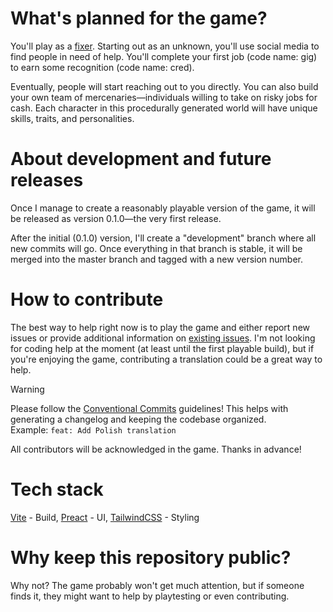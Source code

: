 # What's planned for the game?
You'll play as a [fixer](https://en.wikipedia.org/wiki/Fixer_(person)). Starting out as an unknown, you'll use social media to find people in need of help. You'll complete your first job (code name: gig) to earn some recognition (code name: cred).

Eventually, people will start reaching out to you directly. You can also build your own team of mercenaries—individuals willing to take on risky jobs for cash. Each character in this procedurally generated world will have unique skills, traits, and personalities.

# About development and future releases
Once I manage to create a reasonably playable version of the game, it will be released as version 0.1.0—the very first release.

After the initial (0.1.0) version, I'll create a "development" branch where all new commits will go. Once everything in that branch is stable, it will be merged into the master branch and tagged with a new version number.

# How to contribute
The best way to help right now is to play the game and either report new issues or provide additional information on [existing issues](https://github.com/Pazdikan/fixer/issues). I'm not looking for coding help at the moment (at least until the first playable build), but if you're enjoying the game, contributing a translation could be a great way to help.

> [!WARNING]  
> Please follow the [Conventional Commits](https://www.conventionalcommits.org/en/v1.0.0/#summary) guidelines! This helps with generating a changelog and keeping the codebase organized.  
> Example: `feat: Add Polish translation`

All contributors will be acknowledged in the game. Thanks in advance!

# Tech stack
[Vite](https://vitejs.dev/) - Build, [Preact](https://preactjs.com/) - UI, [TailwindCSS](https://tailwindcss.com/) - Styling

# Why keep this repository public?
Why not? The game probably won't get much attention, but if someone finds it, they might want to help by playtesting or even contributing.
